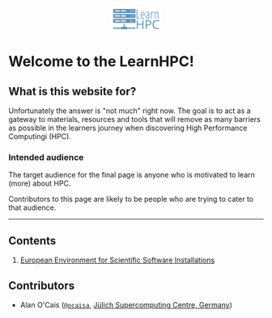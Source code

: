 <p align="center"><img src="img/learnhpc_logo.png" alt="LearnHPC logo" width="20%"/></p>

# Welcome to the LearnHPC!

## What is this website for?

Unfortunately the answer is "not much" right now. The goal is to act as a gateway to materials,
resources and tools that will remove as many barriers as possible in the learners journey
when discovering High Performance Computingi (HPC).

### Intended audience

The target audience for the final page is anyone who is motivated to learn (more) about HPC.

Contributors to this page are likely to be people who are trying to cater to that audience.

---

## Contents

1. [European Environment for Scientific Software Installations](eessi/README.md)

## Contributors

* Alan O'Cais ([`@ocaisa`](https://github.com/ocaisa), [Jülich Supercomputing Centre, Germany](https://www.fz-juelich.de/ias/jsc/EN/Home/home_node.html))
